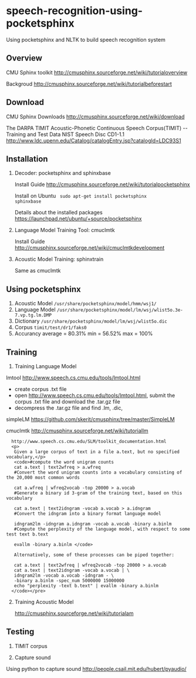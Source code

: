 speech-recognition-using-pocketsphinx
=====================================

Using pocketsphinx and NLTK to build speech recognition system

Overview
--------
   CMU Sphinx toolkit  http://cmusphinx.sourceforge.net/wiki/tutorialoverview

   Backgroud           http://cmusphinx.sourceforge.net/wiki/tutorialbeforestart 

Download
--------
   CMU Sphinx Downloads  http://cmusphinx.sourceforge.net/wiki/download
   
   The DARPA TIMIT Acoustic-Phonetic Continuous Speech Corpus(TIMIT) -- Training and Test Data NIST Speech Disc CD1-1.1
    http://www.ldc.upenn.edu/Catalog/catalogEntry.jsp?catalogId=LDC93S1


Installation
------------
1. Decoder: pocketsphinx and sphinxbase
   
   Install Guide  http://cmusphinx.sourceforge.net/wiki/tutorialpocketsphinx 

   Install on Ubuntu <code> sudo apt-get install pocketsphinx sphinxbase</code>
   
   Details about the installed packages https://launchpad.net/ubuntu/+source/pocketsphinx
  
2. Language Model Training Tool: cmuclmtk

   Install Guide http://cmusphinx.sourceforge.net/wiki/cmuclmtkdevelopment

3. Acoustic Model Training: sphinxtrain 

   Same as cmuclmtk 

Using pocketsphinx
------------------
1. Acoustic Model <code>/usr/share/pocketsphinx/model/hmm/wsj1/</code>
2. Language Model <code>/usr/share/pocketsphinx/model/lm/wsj/wlist5o.3e-7.vp.tg.lm.DMP</code>
3. Dictionary     <code>/usr/share/pocketsphinx/model/lm/wsj/wlist5o.dic</code>
4. Corpus <code>timit/test/dr1/faks0</code>
5. Accurancy  average = 80.31%   min = 56.52%  max = 100%

Training
---------
1. Training Language Model

  lmtool http://www.speech.cs.cmu.edu/tools/lmtool.html 
  + create corpus .txt file
  + open http://www.speech.cs.cmu.edu/tools/lmtool.html, submit the corpus .txt file and download the .tar.gz file
  + decompress the .tar.gz file and find .lm, .dic, 
 
  simpleLM  https://github.com/skerit/cmusphinx/tree/master/SimpleLM
 
  cmuclmtk  http://cmusphinx.sourceforge.net/wiki/tutoriallm
            
      http://www.speech.cs.cmu.edu/SLM/toolkit_documentation.html
      <p>
       Given a large corpus of text in a file a.text, but no specified vocabulary,</p> 
       <code>#compute the word unigram counts
       cat a.text | text2wfreq > a.wfreq  
       #Convert the word unigram counts into a vocabulary consisting of the 20,000 most common words 
       
       cat a.wfreq | wfreq2vocab -top 20000 > a.vocab  
       #Generate a binary id 3-gram of the training text, based on this vocabulary
       
       cat a.text | text2idngram -vocab a.vocab > a.idngram  
       #Convert the idngram into a binary format language model
       
       idngram2lm -idngram a.idngram -vocab a.vocab -binary a.binlm  
       #Compute the perplexity of the language model, with respect to some test text b.text
       
       evallm -binary a.binlm </code>
       
       Alternatively, some of these processes can be piped together:
       
       cat a.text | text2wfreq | wfreq2vocab -top 20000 > a.vocab
       cat a.text | text2idngram -vocab a.vocab | \
       idngram2lm -vocab a.vocab -idngram - \
       -binary a.binlm -spec_num 5000000 15000000
       echo "perplexity -text b.text" | evallm -binary a.binlm 
      </code></pre>
2. Training Acoustic Model
  
   http://cmusphinx.sourceforge.net/wiki/tutorialam

Testing
---------
1. TIMIT corpus

2. Capture sound

Using python to capture sound  http://people.csail.mit.edu/hubert/pyaudio/

